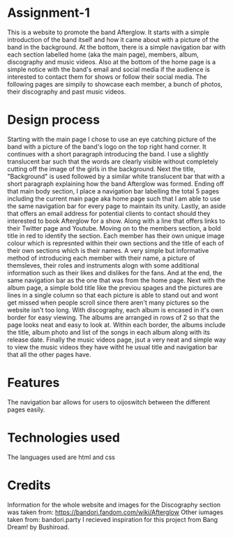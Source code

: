 # Assignment-1
This is a website to promote the band Afterglow. It starts with a simple introduction of the band itself and how it came about with a picture of the band in the background. At the bottom, there is a simple navigation bar with each section labelled home (aka the main page), members, album, discography and music videos. Also at the bottom of the home page is a simple notice with the band's email and social media if the audience is interested to contact them for shows or follow their social media.
The following pages are simpily to showcase each member, a bunch of photos, their discography and past music videos.
# Design process
Starting with the main page I chose to use an eye catching picture of the band with a picture of the band's logo on the top right hand corner. It continues with a short paragraph introducing the band. I use a slightly translucent bar such that the words are clearly visible without completely cutting off the image of the girls in the background. Next the title, "Background" is used followed by a similar white translucent bar that with a short paragraph explaining how the band Afterglow was formed. Ending off that main body section, I place a navigation bar labelling the total 5 pages including the current main page aka home page such that I am able to use the same navigation bar for every page to maintain its unity. Lastly, an aside that offers an email address for potential clients to contact should they interested to book Afterglow for a show. Along with a line that offers links to their Twitter page and Youtube.
Moving on to the members section, a bold title in red to identify the section. Each member has their own unique image colour which is represnted within their own sections and the title of each of their own sections which is their names. A very simple but informative method of introducing each member with their name, a picture of themsleves, their roles and instruments alogn with some additional information such as their likes and dislikes for the fans. And at the end, the same navigation bar as the one that was from the home page.
Next with the album page, a simple bold title like the previou spages and the pictures are lines in a single column so that each picture is able to stand out and wont get missed when people scroll since there aren't many pictures so the website isn't too long.
With discography, each album is encased in it's own border for easy viewing. The albums are arranged in rows of 2 so that the page looks neat and easy to look at. Within each border, the albums include the title, album photo and list of the songs in each album along with its release date.
Finally the music videos page, jsut a very neat and simple way to view the music videos they have witht he usual title and navigation bar that all the other pages have.
# Features
The navigation bar allows for users to oijoswitch between the different pages easily.
# Technologies used
The languages used are html and css
# Credits
Information for the whole website and images for the Discography section was taken from: https://bandori.fandom.com/wiki/Afterglow
Other iumages taken from: bandori.party
I recieved inspiration for this project from Bang Dream! by Bushiroad.

